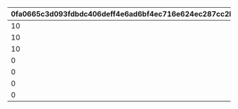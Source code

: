 |0fa0665c3d093fdbdc406deff4e6ad6bf4ec716e624ec287cc2bcb700980884f|b3a17e48697630b659efec326f9caa1e068d8f69a1517918fa5f506d1852709f|212c8e38c3603d98cf204505d6525fa615991de23174bd9728bdd8ec2fc4904e|682c5c9469177dc0fee174096330062a6f8acf4811343e6298a380723432c50e|1bca11dbeadb4f216762b5b2def9335177f0c909c7edfb82a73ade22ef28fc0d|319bdf6a0fa92c312f8f7cc169dea1baebda42de1db2494563247e8ee31a13d4|2bec09293ad74596fad2d72e799f196d6d9f808dd8e7840ff7a17353c7e4f464|756ff69facf3443921da71a53020a36917785ba319d5eada57a2ebec82ce11ad|
| --- | --- | --- | --- | --- | --- | --- | --- |
|10|5|0|0|1|100|80|1|
|10|25|0|0|1|101|90|1|
|10|0|0|0|2|200|80|1|
|0|180|0|0|4|300|80|0|
|0|0|0|0|3|400|100|0|
|0|1|1|500|5|500|100|0|
|0|2|2|500|5|510|130|0|